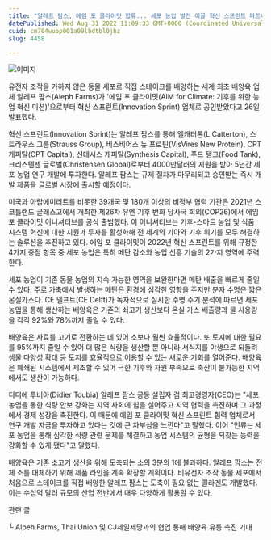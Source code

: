 ```yaml
---
title: "알레프 팜스, 에임 포 클라이밋 합류... 세포 농업 발전 이끌 혁신 스프린트 파트너"
datePublished: Wed Aug 31 2022 11:09:33 GMT+0000 (Coordinated Universal Time)
cuid: cm704wuop001a09lbdtbl0jhz
slug: 4458

---
```



![이미지](https://cdn.hashnode.com/res/hashnode/image/upload/v1739257335610/74746f81-4eb9-4ac8-b827-ef16aba10b7c.png)

유전자 조작을 가하지 않은 동물 세포로 직접 스테이크를 배양하는 세계 최초 배양육 업체 알레프 팜스(Aleph Farms)가 '에임 포 클라이밋(AIM for Climate: 기후를 위한 농업 혁신 미션)'으로부터 혁신 스프린트(Innovation Sprint) 업체로 공인받았다고 26일 발표했다.

혁신 스프린트(Innovation Sprint)는 알레프 팜스를 통해 엘캐터톤(L Catterton), 스트라우스 그룹(Strauss Group), 비스비어스 뉴 프로틴(VisVires New Protein), CPT 캐피탈(CPT Capital), 신테시스 캐피탈(Synthesis Capital), 푸드 탱크(Food Tank), 크리스텐센 글로벌(Christensen Global)로부터 4000만달러의 지원을 받아 5년간 세포 농업 연구 개발에 투자한다. 알레프 팜스는 규제 절차가 마무리되고 승인받는 즉시 개발 제품을 글로벌 시장에 출시할 예정이다.

미국과 아랍에미리트를 비롯한 39개국 및 180개 이상의 비정부 협력 기관은 2021년 스코틀랜드 글래스고에서 개최한 제26차 유엔 기후 변화 당사국 회의(COP26)에서 에임 포 클라이밋 이니셔티브를 공식 출범했다. 이 이니셔티브는 기후-스마트 농업 및 식품 시스템 혁신에 대한 지원과 투자를 활성화해 전 세계의 기아와 기후 위기를 모두 해결하는 솔루션을 추진하고 있다. 에임 포 클라이밋이 2022년 혁신 스프린트를 위해 규정한 4가지 중점 항목 중 세포 농업은 특히 메탄 감소와 농업 신흥 기술의 2가지 영역에 주력한다.

세포 농업이 기존 동물 농업의 지속 가능한 영역을 보완한다면 메탄 배출을 빠르게 줄일 수 있다. 주로 가축에서 발생하는 메탄은 환경에 심각한 영향을 주지만 분자 수명은 짧은 온실가스다. CE 델프트(CE Delft)가 독자적으로 실시한 수명 주기 분석에 따르면 세포 농업을 통해 생산하는 배양육은 기존의 쇠고기 생산보다 온실 가스 배출량과 물 사용량을 각각 92%와 78%까지 줄일 수 있다.

배양육은 사료를 고기로 전환하는 데 있어 소보다 훨씬 효율적이다. 또 토지에 대한 필요를 95%까지 줄일 수 있어 더 많은 식량을 생산할 뿐 아니라 서식지를 야생으로 되돌려 생물 다양성 확대 등 토지를 효율적으로 이용할 수 있는 새로운 기회를 열어준다. 배양육은 폐쇄된 시스템에서 제조할 수 있어 극한 기후와 자원 부족으로 축산이 불가능한 지역에서도 생산이 가능하다.

디디에 투비아(Didier Toubia) 알레프 팜스 공동 설립자 겸 최고경영자(CEO)는 "세포 농업을 통한 식량 안보 강화는 지역 사회에 힘을 실어주고 지역 협력을 촉진하며 그 과정에서 경제 성장을 촉진한다. 이 때문에 에임 포 클라이밋 혁신 스프린트 협력 업체로서 연구 개발 자금을 투자하고 있다는 것에 큰 자부심을 느낀다"고 말했다. 이어 "인류는 세포 농업을 통해 심각한 식량 관련 문제를 해결하고 농업 시스템의 균형을 되찾는 능력을 강화할 수 있게 됐다"고 말했다.

배양육은 기존 소고기 생산을 위해 도축되는 소의 3분의 1에 불과하다. 알레프 팜스는 전체 소를 대체하기 위해 제품 라인을 계속 확장할 계획이다. 비유전자 조작 동물 세포에서 처음으로 스테이크를 직접 배양한 알레프 팜스는 도축이 필요 없는 콜라겐도 개발했다. 이는 수십억 달러 규모의 산업 전반에서 매우 다양하게 활용할 수 있다.

관련 글

└ Alpeh Farms, Thai Union 및 CJ제일제당과의 협업 통해 배양육 유통 촉진 기대